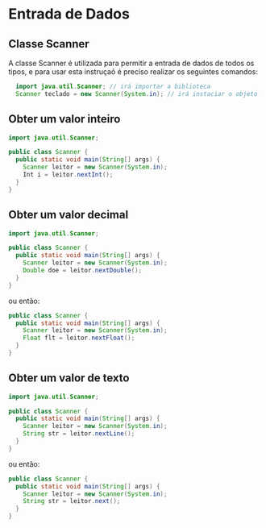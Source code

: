 # Entrada de Dados

  ## Classe Scanner
  
A classe Scanner é utilizada para permitir a entrada de dados de todos os tipos, e para usar esta instruçaõ é preciso realizar os seguintes comandos:
```java
  import java.util.Scanner; // irá importar a biblioteca 
  Scanner teclado = new Scanner(System.in); // irá instaciar o objeto
```         

## Obter um valor inteiro

```java
import java.util.Scanner;

public class Scanner {
  public static void main(String[] args) {
    Scanner leitor = new Scanner(System.in);
    Int i = leitor.nextInt();
  }
}
```

## Obter um valor decimal

```java
import java.util.Scanner;

public class Scanner {
  public static void main(String[] args) {
    Scanner leitor = new Scanner(System.in);
    Double doe = leitor.nextDouble();
  }
}
```

ou então:

```java	
public class Scanner {
  public static void main(String[] args) {
    Scanner leitor = new Scanner(System.in);
    Float flt = leitor.nextFloat();
  }
}
```

## Obter um valor de texto

```java
import java.util.Scanner;

public class Scanner {
  public static void main(String[] args) {
    Scanner leitor = new Scanner(System.in);
    String str = leitor.nextLine();
  }
}
```

ou então:

```java	
public class Scanner {
  public static void main(String[] args) {
    Scanner leitor = new Scanner(System.in);
    String str = leitor.next();
  }
}
```